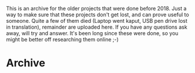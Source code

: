 This is an archive for the older projects that were done before 2018. Just a way to make sure that these projects don't get lost, and can prove useful to someone.
Quite a few of them died (Laptop went kaput, USB pen drive lost in translation), remainder are uploaded here.
If you have any questions ask away, will try and answer. It's been long since these were done, so you might be better off researching them online ;-) 

# Archive
